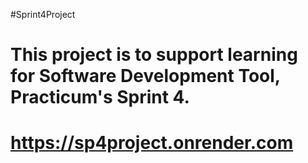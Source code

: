 #Sprint4Project 
# This project is to support learning for Software Development Tool, Practicum's Sprint 4.

# https://sp4project.onrender.com
